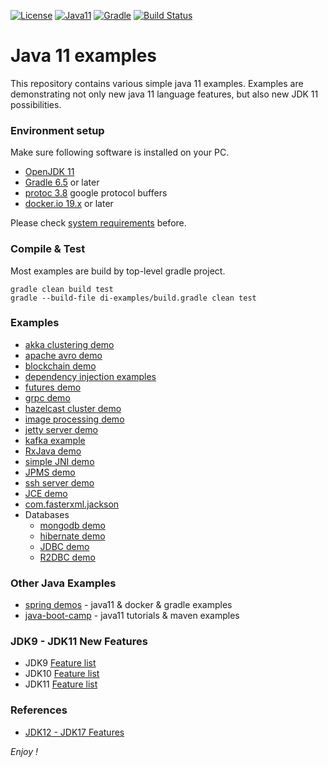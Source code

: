 [![License](https://img.shields.io/badge/License-Apache%202.0-blue.svg)](https://opensource.org/licenses/Apache-2.0)
[![Java11](https://img.shields.io/badge/java-11-blue)](https://img.shields.io/badge/java-11-blue)
[![Gradle](https://img.shields.io/badge/gradle-v6.5-blue)](https://img.shields.io/badge/gradle-v6.5-blue)
[![Build Status](https://travis-ci.com/jveverka/java-11-examples.svg?branch=master)](https://travis-ci.com/jveverka/java-11-examples)

# Java 11 examples
This repository contains various simple java 11 examples.
Examples are demonstrating not only new java 11 language features, 
but also new JDK 11 possibilities. 

### Environment setup
Make sure following software is installed on your PC.
* [OpenJDK 11](https://adoptopenjdk.net/?variant=openjdk11&jvmVariant=hotspot)
* [Gradle 6.5](https://gradle.org/install/) or later
* [protoc 3.8](https://github.com/protocolbuffers/protobuf/releases/tag/v3.8.0) google protocol buffers
* [docker.io 19.x](https://www.docker.com/) or later 

Please check [system requirements](docs/system-requirements.md) before. 

### Compile & Test
Most examples are build by top-level gradle project.
```
gradle clean build test
gradle --build-file di-examples/build.gradle clean test
```

### Examples
* [akka clustering demo](akka-cluster-sshsessions)
* [apache avro demo](avro-demo)
* [blockchain demo](block-chain)
* [dependency injection examples](di-examples)
* [futures demo](futures-demo)
* [grpc demo](grpc-demo)
* [hazelcast cluster demo](hazelcast-cluster)
* [image processing demo](imageprocessing-demo)
* [jetty server demo](jetty-servlet4-http2)
* [kafka example](kafka-example)
* [RxJava demo](rxjava-demo)
* [simple JNI demo](simple-jni-demo)
* [JPMS demo](simple-module-example)
* [ssh server demo](ssh-server-demo)
* [JCE demo](jce-demo)
* [com.fasterxml.jackson](jackson-fasterxml-demo)
* Databases
  * [mongodb demo](mongodb-demo)
  * [hibernate demo](hibernate-demo)
  * [JDBC demo](jdbc-demo)
  * [R2DBC demo](r2dbc-demo)

### Other Java Examples
* [spring demos](https://github.com/jveverka/spring-examples) - java11 & docker & gradle examples
* [java-boot-camp](https://github.com/jveverka/java-boot-camp) - java11 tutorials & maven examples

### JDK9 - JDK11 New Features 
* JDK9  [Feature list](https://openjdk.java.net/projects/jdk9/)
* JDK10 [Feature list](https://openjdk.java.net/projects/jdk/10/)
* JDK11 [Feature list](https://openjdk.java.net/projects/jdk/11/) 

### References
* [JDK12 - JDK17 Features](https://github.com/jveverka/java-17-examples)

_Enjoy !_
